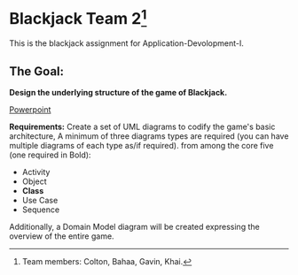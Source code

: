 # Blackjack Team 2[^1]
This is the blackjack assignment for Application-Devolopment-I.

## The Goal:
__Design the underlying structure of the game of Blackjack.__

[Powerpoint]()

__Requirements:__
Create a set of UML diagrams to codify the game's basic architecture, A minimum of three diagrams types are required (you can have multiple diagrams of each type as/if required). from among the core five (one required in Bold):
- Activity
- Object
- __Class__
- Use Case
- Sequence 

Additionally, a Domain Model diagram will be created expressing the overview of the entire game. 




[^1]: Team members: Colton, Bahaa, Gavin, Khai.